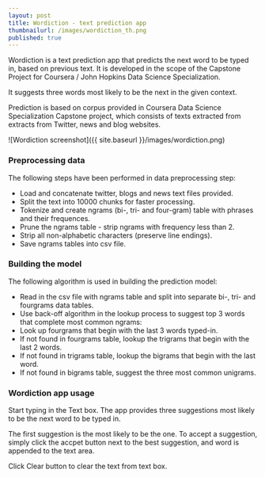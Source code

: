 ```yaml
---
layout: post
title: Wordiction - text prediction app
thumbnailurl: /images/wordiction_th.png
published: true
---
```


Wordiction is a text prediction app that predicts the next word to be typed in, based on previous text. It is developed in the scope of the Capstone Project for Coursera / John Hopkins Data Science Specialization.

It suggests three words most likely to be the next in the given context.

Prediction is based on corpus provided in Coursera Data Science Specialization Capstone project, which consists of texts extracted from extracts from Twitter, news and blog websites.

![Wordiction screenshot]({{ site.baseurl }}/images/wordiction.png)

### Preprocessing data

The following steps have been performed in data preprocessing step: 

- Load and concatenate twitter, blogs and news text files provided.
- Split the text into 10000 chunks for faster processing.
- Tokenize and create ngrams (bi-, tri- and four-gram) table with phrases and their frequences.
- Prune the ngrams table - strip ngrams with frequency less than 2.
- Strip all non-alphabetic characters (preserve line endings).
- Save ngrams tables into csv file.

### Building the model

The following algorithm is used in building the prediction model: 

- Read in the csv file with ngrams table and split into separate bi-, tri- and fourgrams data tables.
- Use back-off algorithm in the lookup process to suggest top 3 words that complete most common ngrams:
- Look up fourgrams that begin with the last 3 words typed-in.
- If not found in fourgrams table, lookup the trigrams that begin with the last 2 words.
- If not found in trigrams table, lookup the bigrams that begin with the last word.
- If not found in bigrams table, suggest the three most common unigrams.

### Wordiction app usage

Start typing in the Text box. The app provides three suggestions most likely to be the next word to be typed in.

The first suggestion is the most likely to be the one. To accept a suggestion, simply click the accpet button next to the best suggestion, and word is appended to the text area.

Click Clear button to clear the text from text box.